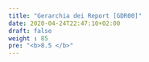```yaml
---
title: "Gerarchia dei Report [GDR00]"
date: 2020-04-24T22:47:10+02:00
draft: false
weight : 85
pre: "<b>8.5 </b>"
---
```



